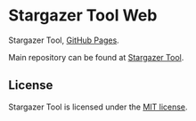 # Stargazer Tool Web
Stargazer Tool, [GitHub Pages](https://docs.github.com/en/pages/getting-started-with-github-pages/what-is-github-pages).

Main repository can be found at [Stargazer Tool](https://github.com/infrequent/stargazer-tool).

## License
Stargazer Tool is licensed under the [MIT license](https://github.com/infrequent/stargazer-tool-web/blob/master/LICENSE).

